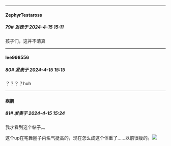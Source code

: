 ﻿
*****

####  ZephyrTestaross  
##### 79#       发表于 2024-4-15 15:11

孩子们，这并不清真


*****

####  lee998556  
##### 80#       发表于 2024-4-15 15:15

？？？？huh


*****

####  疾鹏  
##### 81#       发表于 2024-4-15 15:24

我才看到这个帖子。。

这个up在宅舞圈子内名气挺高的，现在怎么成这个体重了……以前很瘦的。<img src="https://static.saraba1st.com/image/smiley/animal2017/027.png" referrerpolicy="no-referrer">


